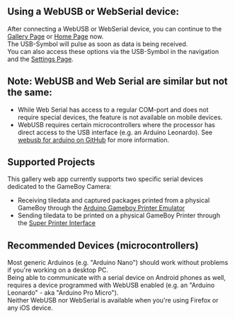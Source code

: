 ## Using a WebUSB or WebSerial device:
After connecting a WebUSB or WebSerial device, you can continue to the [Gallery Page](/gallery) or [Home Page](/home) now.  
The USB-Symbol will pulse as soon as data is being received.    
You can also access these options via the USB-Symbol in the navigation and the [Settings Page](/settings).  

## Note: WebUSB and Web Serial are similar but not the same:
* While Web Serial has access to a regular COM-port and does not require special devices, the feature is not available on mobile devices.
* WebUSB requires certain microcontrollers where the processor has direct access to the USB interface (e.g. an Arduino Leonardo). See [webusb for arduino on GitHub](https://github.com/webusb/arduino) for more information.

## Supported Projects
This gallery web app currently supports two specific serial devices dedicated to the GameBoy Camera: 
* Receiving tiledata and captured packages printed from a physical GameBoy through the [Arduino Gameboy Printer Emulator](https://github.com/mofosyne/arduino-gameboy-printer-emulator/) 
* Sending tiledata to be printed on a physical GameBoy Printer through the [Super Printer Interface](https://github.com/Raphael-Boichot/Yet-another-PC-to-Game-Boy-Printer-interface/)

## Recommended Devices (microcontrollers)
Most generic Arduinos (e.g. "Arduino Nano") should work without problems if you're working on a desktop PC.  
Being able to communicate with a serial device on Android phones as well, requires a device programmed with WebUSB enabled (e.g. an "Arduino Leonardo" - aka "Arduino Pro Micro").  
Neither WebUSB nor WebSerial is available when you're using Firefox or any iOS device. 
